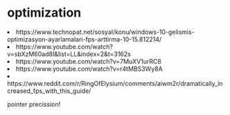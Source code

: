 # optimization

<li>https://www.technopat.net/sosyal/konu/windows-10-gelismis-optimizasyon-ayarlamalari-fps-arttirma-10-15.812214/</li>

<li>https://www.youtube.com/watch?v=sbXzM60ad8I&list=LL&index=2&t=3162s</li>

<li>https://www.youtube.com/watch?v=7MuXV1urRC8</li>

<li>https://www.youtube.com/watch?v=r4tMBS3Wy8A</li>
<li>https://www.reddit.com/r/RingOfElysium/comments/aiwm2r/dramatically_increased_fps_with_this_guide/</li>


pointer precission!
